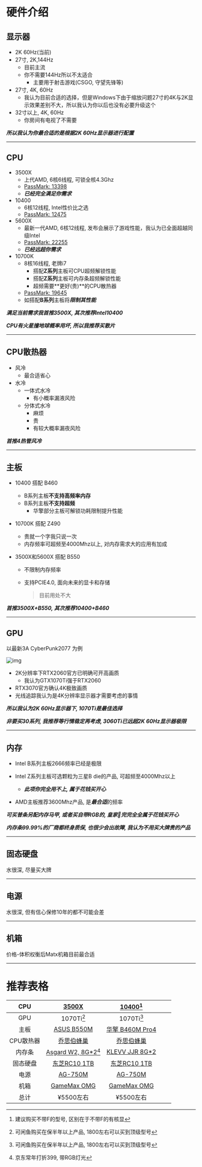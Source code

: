 # 硬件介绍

## 显示器

- 2K 60Hz(当前)
- 27寸, 2K,144Hz
  - 目前主流
  - 你不需要144Hz所以不太适合
    - 主要用于射击游戏(CSGO, 守望先锋等)
- 27寸, 4K, 60Hz
  - 我认为目前合适的选择，但是Windows下由于缩放问题27寸的4K与2K显示效果差别不大，所以我认为你以后也没有必要升级这个
- 32寸以上, 4K, 60Hz
  - 你房间有电视了不需要

***所以我认为你最合适的是根据2K 60Hz显示器进行配置***

---

## CPU 

- 3500X
  - 上代AMD, 6核6线程, 可锁全核4.3Ghz
  - [PassMark: 13398](https://www.cpubenchmark.net/cpu.php?cpu=AMD+Ryzen+5+3500X&id=3592)
  - ***已经完全满足你需求***
- 10400
  - 6核12线程, Intel性价比之选
  - [PassMark: 12475](https://www.cpubenchmark.net/cpu.php?cpu=Intel+Core+i5-10400+%40+2.90GHz&id=3737)
- 5600X
  - 最新一代AMD, 6核12线程, 发布会展示了游戏性能，我认为已全面超越同级Intel
  - [PassMark: 22255](https://www.cpubenchmark.net/cpu.php?cpu=AMD+Ryzen+5+5600X&id=3859)
  - ***已经远超你需求***
- 10700K
  - 8核16线程, 老牌i7
    - 搭配**Z系列**主板可CPU超频解锁性能
    - 搭配**Z系列**主板可内存条超频解锁性能
    - 超频需要**更好(贵)**的CPU散热器
  - [PassMark: 19645](https://www.cpubenchmark.net/cpu.php?cpu=Intel+Core+i7-10700K+%40+3.80GHz&id=3733)
  - 如搭配**B系列**主板将***限制其性能***

***满足当前需求我首推3500X, 其次推荐Intel10400***

***CPU有火星撞地球概率用坏, 所以我推荐买散片***

---

## CPU散热器
  - 风冷
    - 最合适省心
  - 水冷
    - 一体式水冷
      - 有小概率漏液风险
    - 分体式水冷
      - 麻烦
      - 贵
      - 有较大概率漏夜风险

***首推4热管风冷***

---

## 主板

- 10400 搭配 B460

  - B系列主板**不支持高频率内存**
  - B系列主板**不支持超频**
    - 华擎部分主板可解锁功耗限制提升性能

- 10700K 搭配 Z490

  - 贵就一个字我只说一次
  - 内存频率可超频至4000Mhz以上, 对内存需求大的应用有加成

- 3500X和5600X 搭配 B550

  - 不限制内存频率

  - 支持PCIE4.0, 面向未来的显卡和存储

    > 目前用处不大

***首推3500X+B550, 其次推荐10400+B460***

---

## GPU

以最新3A CyberPunk2077 为例

![img](Even%F0%9F%8E%AE%E4%B8%93%E7%94%A8%E6%8E%A8%E8%8D%90.assets/PT3BHpvcdKZTKbFMPjvW9n.jpg)

- 2K分辨率下RTX2060官方已明确可开高画质
  - 我认为GTX1070Ti强于RTX2060
- RTX3070官方确认4K极致画质
- 光线追踪我认为是4K分辨率显示器才需要考虑的事情

***所以我认为2K 60Hz显示器下, 1070Ti是最佳选择***

***非要买30系列, 我推荐等行情稳定再考虑, 3060Ti已远超2K 60Hz显示器极限***

---

## 内存

- Intel B系列主板2666频率已经是极限
- Intel Z系列主板可选颗粒为三星B die的产品, 可超频至4000Mhz以上
  - ***此项你完全用不上, 属于花钱买开心***

- AMD主板推荐3600Mhz产品, 是***最合适***的频率

***可买普条另配内存马甲, 或者买自带RGB的, 皇家🐔完完全全属于花钱买开心***

***内存条99.99%的厂商都终身质保, 也很少会出故障, 我认为不用买大牌贵的产品***

---

## 固态硬盘

水很深, 尽量买大牌

---

## 电源

水很深, 但有信心保修10年的都不可能会差

---

## 机箱

价格-体积权衡后Matx机箱目前最合适

---

# 推荐表格



|    CPU    | [3500X](https://item.taobao.com/item.htm?spm=a230r.1.14.8.62ab404ekgi53R&id=605447053626&ns=1&abbucket=1#detail) |      [10400](https://item.jd.com/100012587438.html)[^3]      |      |      |
| :-------: | :----------------------------------------------------------: | :----------------------------------------------------------: | ---- | ---- |
|    GPU    |                          1070Ti[^1]                          |                          1070Ti[^1]                          |      |      |
|   主板    |     [ASUS B550M](https://item.jd.com/100013699280.html)      | [华擎 B460M Pro4](https://detail.tmall.com/item.htm?spm=a230r.1.14.17.1cb36d1bF88F1c&id=619410954667&ns=1&abbucket=1) |      |      |
| CPU散热器 |        [乔思伯蜂巢](https://item.jd.com/4400825.html)        |        [乔思伯蜂巢](https://item.jd.com/4400825.html)        |      |      |
|  内存条   | [Asgard W2, 8G*2](https://item.jd.com/100004542166.html)[^2] | [KLEVV JJR 8G*2](https://detail.tmall.com/item.htm?spm=a230r.1.14.17.5a404cd7iZMAFD&id=602760548732&ns=1&abbucket=1&sku_properties=1627207:10738663065) |      |      |
| 固态硬盘  |    [东芝RC10 1TB](https://item.jd.com/100012956294.html)     |    [东芝RC10 1TB](https://item.jd.com/100012956294.html)     |      |      |
|   电源    |         [AG-750M](https://item.jd.com/8670980.html)          |         [AG-750M](https://item.jd.com/8670980.html)          |      |      |
|   机箱    |     [GameMax OMG](https://item.jd.com/100012587438.html)     |     [GameMax OMG](https://item.jd.com/100012587438.html)     |      |      |
|   总计    |                          ¥5500左右                           |                          ¥5500左右                           |      |      |

[^1]: 可闲鱼购买在保半年以上产品, 1800左右可以买到顶级型号

[^2]: 京东常年打折399, 带RGB灯光

[^3]: 建议购买不带F的型号, 区别在于不带F的有核显

